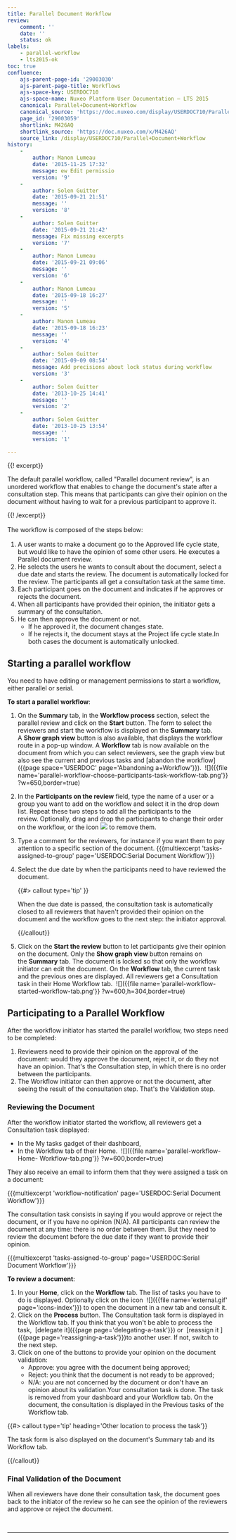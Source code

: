 ```yaml
---
title: Parallel Document Workflow
review:
    comment: ''
    date: ''
    status: ok
labels:
    - parallel-workflow
    - lts2015-ok
toc: true
confluence:
    ajs-parent-page-id: '29003030'
    ajs-parent-page-title: Workflows
    ajs-space-key: USERDOC710
    ajs-space-name: Nuxeo Platform User Documentation — LTS 2015
    canonical: Parallel+Document+Workflow
    canonical_source: 'https://doc.nuxeo.com/display/USERDOC710/Parallel+Document+Workflow'
    page_id: '29003059'
    shortlink: M426AQ
    shortlink_source: 'https://doc.nuxeo.com/x/M426AQ'
    source_link: /display/USERDOC710/Parallel+Document+Workflow
history:
    - 
        author: Manon Lumeau
        date: '2015-11-25 17:32'
        message: ew Edit permissio
        version: '9'
    - 
        author: Solen Guitter
        date: '2015-09-21 21:51'
        message: ''
        version: '8'
    - 
        author: Solen Guitter
        date: '2015-09-21 21:42'
        message: Fix missing excerpts
        version: '7'
    - 
        author: Manon Lumeau
        date: '2015-09-21 09:06'
        message: ''
        version: '6'
    - 
        author: Manon Lumeau
        date: '2015-09-18 16:27'
        message: ''
        version: '5'
    - 
        author: Manon Lumeau
        date: '2015-09-18 16:23'
        message: ''
        version: '4'
    - 
        author: Solen Guitter
        date: '2015-09-09 08:54'
        message: Add precisions about lock status during workflow
        version: '3'
    - 
        author: Solen Guitter
        date: '2013-10-25 14:41'
        message: ''
        version: '2'
    - 
        author: Solen Guitter
        date: '2013-10-25 13:54'
        message: ''
        version: '1'

---
```

{{! excerpt}}

The default parallel workflow, called "Parallel document review", is an unordered workflow that enables to change the document's state after a consultation step. This means that participants can give their opinion on the document without having to wait for a previous participant to approve it.

{{! /excerpt}}

<span style="line-height: 21.58px;">The workflow is composed of the steps below:</span>

<div class="wiki-content">

1.  A user wants to make a document go to the Approved life cycle state, but would like to have the opinion of some other users. He executes a Parallel document review.
2.  He selects the users he wants to consult about the document, select a due date and starts the review.
    The document is automatically locked for the review.
    The participants all get a consultation task at the same time.
3.  Each participant goes on the document and indicates if he approves or rejects the document.
4.  When all participants have provided their opinion, the initiator gets a summary of the consultation.
5.  He can then approve the document or not.
    *   If he approved it, the document changes state.
    *   If he rejects it, the document stays at the Project life cycle state.In both cases the document is automatically unlocked.

</div>

## Starting a parallel workflow

You need to have editing or management permissions to start a workflow, either parallel or serial.

**To start a parallel workflow**:

1.  On the **Summary**&nbsp;tab, in the **Workflow process** section, select the parallel review and click on the&nbsp;**Start** button.
    The form to select the reviewers and start the workflow is displayed on the&nbsp;**Summary**&nbsp;tab. A&nbsp;**Show graph view**&nbsp;button is also available, that displays the workflow route in a pop-up window.
    A&nbsp;**Workflow**&nbsp;tab is now available on the document from which you can select reviewers, see the graph view but also see the current and previous tasks and&nbsp;[abandon the workflow]({{page space='USERDOC' page='Abandoning a+Workflow'}}).
    &nbsp;![]({{file name='parallel-workflow-choose-participants-task-workflow-tab.png'}} ?w=650,border=true)
2.  In the&nbsp;**Participants on the review**&nbsp;field, type the name of a user or a group you want to add on the workflow&nbsp;and select it in the drop down list.&nbsp;Repeat these two steps to add all the participants to the review.&nbsp;Optionally, drag and drop the participants to change their order on the workflow, or the icon&nbsp;![](https://doc.nuxeo.com/download/attachments/16090382/action-delete.png?version=1&modificationDate=1380549947709&api=v2) to remove them.
3.  Type a comment for the reviewers, for instance if you want them to pay attention to a specific section of the document.
    {{{multiexcerpt 'tasks-assigned-to-group' page='USERDOC:Serial Document Workflow'}}}
4.  Select the due date by when the participants need to have reviewed the document.

    {{#> callout type='tip' }}

    When the due date is passed, the consultation task is automatically closed to all reviewers that haven't provided their opinion on the document and the workflow goes to the next step: the initiator approval.

    {{/callout}}
5.  Click on the&nbsp;**Start the review**&nbsp;button to let participants give their opinion on the document.
    Only the&nbsp;**Show graph view**&nbsp;button remains on the&nbsp;**Summary**&nbsp;tab. The document is locked so that only the workflow initiator can edit the document.
    On the&nbsp;**Workflow**&nbsp;tab, the current task and the previous ones are displayed.&nbsp;All reviewers get a Consultation task in their Home Workflow tab.&nbsp;
    ![]({{file name='parallel-workflow-started-workflow-tab.png'}} ?w=600,h=304,border=true)

## Participating to a Parallel Workflow

After the workflow initiator has started the parallel workflow, two steps need to be completed:

1.  Reviewers need to provide their opinion on the approval of the document: would they approve the document, reject it, or do they not have an opinion. That's the Consultation step, in which there is no order between the participants.
2.  The Workflow initiator can then approve or not the document, after seeing the result of the consultation step. That's the Validation step.

### Reviewing the Document

After the workflow initiator started the workflow, all reviewers get a Consultation task displayed:

*   In the My tasks gadget of their dashboard,
*   In the Workflow tab of their Home.&nbsp;
    ![]({{file name='parallel-workflow-Home- Workflow-tab.png'}} ?w=600,border=true)

They also receive an email to inform them that they were assigned a task on a document:

{{{multiexcerpt 'workflow-notification' page='USERDOC:Serial Document Workflow'}}}

The consultation task consists in saying if you would approve or reject the document, or if you have no opinion (N/A). All participants can review the document at any time: there is no order between them. But they need to review the document before the due date if they want to provide their opinion.&nbsp;

{{{multiexcerpt 'tasks-assigned-to-group' page='USERDOC:Serial Document Workflow'}}}

**To review a document**:

1.  In your **Home**, click on the&nbsp;**Workflow**&nbsp;tab.
    The list of tasks you have to do is displayed.&nbsp;Optionally click on the icon&nbsp; ![]({{file name='external.gif' page='icons-index'}})&nbsp;to open the document in a new tab and consult it.
2.  Click on the&nbsp;**Process**&nbsp;button.
    The Consultation task form is displayed in the Workflow tab.&nbsp;If you think that you won't be able to process the task,&nbsp; [delegate it]({{page page='delegating-a-task'}})&nbsp;or&nbsp; [reassign it ]({{page page='reassigning-a-task'}})to another user. If not, switch to the next step.
3.  Click on one of the buttons to provide your opinion on the document validation:
    *   Approve: you agree with the document being approved;
    *   Reject: you think that the document is not ready to be approved;
    *   N/A: you are not concerned by the document or don't have an opinion about its validation.Your consultation task is done. The task is removed from your dashboard and your Workflow tab. On the document, the consultation is displayed in the Previous tasks of the Workflow tab.

{{#> callout type='tip' heading='Other location to process the task'}}

The task form is also displayed on the document's Summary tab and its Workflow tab.

{{/callout}}

### Final Validation of the Document

When all reviewers have done their consultation task, the document goes back to the initiator of the review so he can see the opinion of the reviewers and approve or reject the document.

&nbsp;

* * *